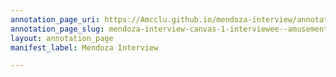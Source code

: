 ```yaml
---
annotation_page_uri: https://Amcclu.github.io/mendoza-interview/annotations/mendoza-interview-canvas-1-interviewee--amusement--emotion--enthusiasm-.json
annotation_page_slug: mendoza-interview-canvas-1-interviewee--amusement--emotion--enthusiasm-
layout: annotation_page
manifest_label: Mendoza Interview

---
```

